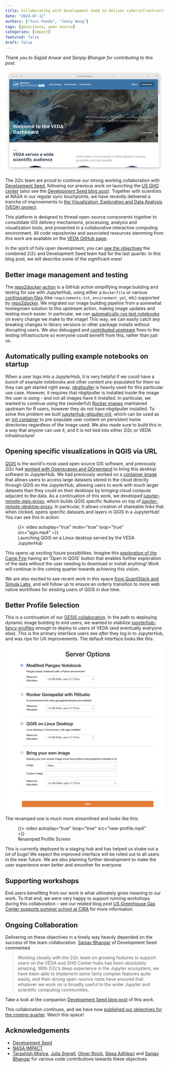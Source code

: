 ```yaml
---
title: Collaborating with Development Seed to deliver cyberinfrastructure for NASA VEDA
date: "2024-07-12"
authors: ["Yuvi Panda", "Jenny Wong"]
tags: [geoscience, open source]
categories: [impact]
featured: false
draft: false
---
```


*Thank you to Sajjad Anwar and Sanjay Bhangar for contributing to this post.* 

![Landing page of the public-facing NASA VEDA dashboard](featured.png "The [VEDA dashboard](https://www.earthdata.nasa.gov/dashboard/)")

The 2i2c team are proud to continue our strong working collaboration with [Development Seed](https://developmentseed.org/), following our previous work on launching the [US GHG center](blog/2023/us-ghg-center-launches/index) (also see the [Development Seed blog post](https://developmentseed.org/blog/2023-12-14-ghg-center)). Together with scientists at NASA in our regular sync touchpoints, we have recently delivered a tranche of improvements to [the Visualization, Exploration and Data Analysis (VEDA) project](https://www.earthdata.nasa.gov/esds/veda).

This platform is designed to thread open-source components together to consolidate GIS delivery mechanisms, processing, analysis and visualization tools, and presented in a collaborative interactive computing environment. All code repositories and associated resources stemming from this work are available on the [VEDA GitHub page](https://github.com/NASA-IMPACT/VEDA/wiki).

In the spirit of fully open development, you can [see the objectives](https://github.com/NASA-IMPACT/veda-jupyterhub/issues?q=is%3Aissue+jh+is%3Aclosed+label%3A%22PI+24.3%22+)
the combined 2i2c and Development Seed team had for the last quarter. In this blog post, we will describe some of the significant ones!

## Better image management and testing

The [repo2docker-action](https://github.com/jupyterhub/repo2docker-action) is a GitHub action simplifying image building and testing for use with JupyterHub, using either a `Dockerfile` or various [configuration files](https://repo2docker.readthedocs.io/en/latest/config_files.html) (like `requirements.txt`, `environment.yml`, etc) supported by [repo2docker](https://github.com/jupyterhub/repo2docker). We migrated our image building pipeline from a somewhat homegrown solution to this upstream action, making image updates and testing *much* easier. In particular, we can [automatically run test notebooks](https://github.com/NASA-IMPACT/pangeo-notebook-veda-image/pull/4) on every change we make to the image! This way, we can easily catch any breaking changes in library versions or other package installs without disrupting users. We also debugged and [contributed upstream](https://github.com/jupyterhub/repo2docker-action/pull/124) fixes to the testing infrastructure so everyone could benefit from this, rather than just us.

## Automatically pulling example notebooks on startup

When a user logs into a JupyterHub, it is very helpful if we could have a bunch of example notebooks and other content pre-populated for them so they can get started right away. [nbgitpuller](https://nbgitpuller.readthedocs.io/) is heavily used for this particular use case. However, it requires that nbgitpuller is installed inside the image the user is using - and not all images have it installed. In particular, we wanted to continue using the (wonderful) [Rocker images](https://rocker-project.org/) maintained upstream for R users, however they do not have nbgitpuller installed. To solve this problem we built [jupyterhub-gitpuller-init](https://github.com/NASA-IMPACT/jupyterhub-gitpuller-init), which can be used as an [init container](https://kubernetes.io/docs/concepts/workloads/pods/init-containers/) to pre-populate user content on persistent home directories regardless of the image used. We also made sure to build this in a way that *anyone* can use it, and it is not tied into either 2i2c or VEDA infrastructure!

## Opening specific visualizations in QGIS via URL

[QGIS](https://www.qgis.org/) is the world's most used open source GIS software, and previously 2i2c had [worked with Openscapes and QGreenland](https://blog.jupyter.org/desktop-gis-software-in-the-cloud-with-jupyterhub-ddced297019a) to bring this *desktop* software to JupyterHub. We had previously worked on a [container image](https://github.com/2i2c-org/nasa-qgis-image) that allows users to access large datasets stored in the cloud directly through QGIS on the JupyterHub, allowing users to work with much larger datasets than they could on their desktops by bringing cloud compute adjacent to the data. As a continuation of this work, we developed [jupyter-remote-qgis-proxy](https://github.com/sunu/jupyter-remote-qgis-proxy), which builds QGIS specific features on top of [jupyter-remote-desktop-proxy](https://github.com/jupyterhub/jupyter-remote-desktop-proxy). In particular, it allows creation of shareable links that when clicked, opens specific datasets and layers in QGIS in a JupyterHub! You can see this in action:

<figure>
  {{< video autoplay="true" mute="true" loop="true" src="qgis.mp4" >}}
  <figcaption>Launching QGIS on a Linux desktop served by the VEDA JupyterHub</figcaption>
</figure>

This opens up exciting future possibilities. Imagine this [exploration of the Camp Fire](https://www.earthdata.nasa.gov/dashboard/data-catalog/campfire_ndvi_difference_2015_2022) having an 'Open in QGIS' button that enables further exploration of the data without the user needing to download or install anything! Work will continue in the coming quarter towards achieving this vision.

We are also excited to see recent work in this space [from QuantStack and Simula Labs](https://blog.jupyter.org/jupytergis-d63b7adf9d0c), and will follow up to ensure an orderly transition to more web native workflows for existing users of QGIS in due time.

## Better Profile Selection

This is a continuation of our [GESIS collaboration](blog/2024/jupyterhub-binderhub-gesis/index). In the path to deploying dynamic image building to end users, we wanted to stabilize [jupyterhub-fancy-profiles](https://github.com/yuvipanda/jupyterhub-fancy-profiles) enough to deploy to users of VEDA (and eventually everyone else). This is the primary interface users see *after* they log in to JupyterHub, and was ripe for UX improvements. The default interface looks like this:

![Default profile list page](old-profile.png)

The revamped one is much more streamlined and looks like this:

<figure>
  {{< video autoplay="true" loop="true" src="new-profile.mp4" >}}
  <figcaption>Revamped Profile Screen</figcaption>
</figure>

This is currently deployed to a staging hub and has helped us shake out a lot of bugs! We expect the improved interface will be rolled out to all users in the near future. We are also planning further development to make the user experience even better and smoother for everyone.

## Supporting workshops

End users benefiting from our work is what ultimately gives meaning to our work. To that end, we were very happy to support running workshops during this collaboration – see our related blog post [US Greenhouse Gas Center supports summer school at CIRA](blog/2024/ghg-summer-school/index) for more information.

## Ongoing Collaboration

Delivering on these objectives in a timely way heavily depended on the success of the team collaboration. [Sanjay Bhangar](https://developmentseed.org/team/sanjay-bhangar) of Development Seed commented

> Working closely with the 2i2c team on growing features to support users on the VEDA and GHG Center hubs has been absolutely amazing. With 2i2c’s deep experience in the Jupyter ecosystem, we have been able to implement some fairly complex features quite easily, and their strong open-source roots have ensured that whatever we work on is broadly useful to the wider Jupyter and scientific computing communities.

Take a look at the companion [Development Seed blog post](https://developmentseed.org/blog/2024-07-12-jupyter-geospatial) of this work.

This collaboration continues, and we have now [published our objectives for the coming quarter](https://github.com/NASA-IMPACT/veda-jupyterhub/issues?q=is%3Aissue+jh%3A+label%3A%22PI+24.4%22+). Watch this space!

## Acknowledgements

- [Development Seed](https://developmentseed.org/)
- [NASA IMPACT](https://impact.earthdata.nasa.gov/)
- [Tarashish Mishra](https://sunu.in/), [Julia Signell](https://jsignell.github.io/), [Oliver Roick](https://oliverroick.net/), [Slesa Adhikari](https://slesa.com.np/) and [Sanjay Bhangar](https://developmentseed.org/team/sanjay-bhangar) for various code contributions towards these objectives